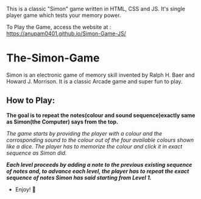 This is a classic "Simon" game written in HTML, CSS and JS.
It's single player game which tests your memory power.

To Play the Game, access the website at : https://anupam0401.github.io/Simon-Game-JS/

# The-Simon-Game
Simon is an electronic game of memory skill invented by Ralph H. Baer and Howard J. Morrison.
It is a classic Arcade game and super fun to play.


## How to Play:

**The goal is to repeat the notes(colour and sound sequence)exactly same as Simon(the Computer) says from the top.**

*The game starts by providing the player with a colour and the corrosponding sound to the colour out of the four available colours shown like a dice.*
*The player has to memorize the colour and click it in exact sequence as Simon did.*

***Each level proceeds by adding a note to the previous existing sequence of notes and,
to advance each level, the player has to repeat the exact sequence of notes Simon has said starting from Level 1.***


- Enjoy! 🎲
